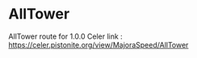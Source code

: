 # AllTower
AllTower route for 1.0.0 Celer link : https://celer.pistonite.org/view/MajoraSpeed/AllTower
